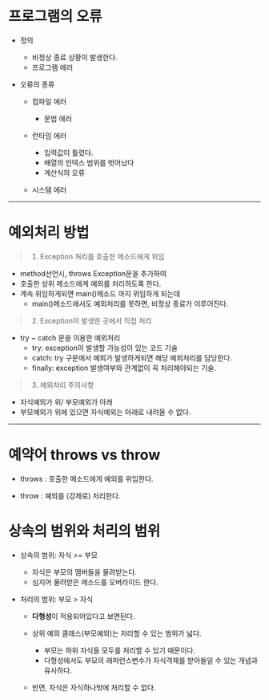 # 프로그램의 오류

- 정의
  - 비정상 종료 상황이 발생한다.
  - 프로그램 에러

- 오류의 종류
  - 컴파일 에러
    - 문법 에러

  - 런타임 에러
    - 입력값이 틀렸다.
    - 배열의 인덱스 범위를 벗어났다
    - 계산식의 오류

  - 시스템 에러

<HR>

# 예외처리 방법

> 1. Exception 처리를 호출한 메소드에게 위임
  - method선언시, throws Exception문을 추가하여
  - 호출한 상위 메소드에게 예외를 처리하도록 한다.
  - 계속 위임하게되면 main()메소드 까지 위임하게 되는데
    - main()메소드에서도 예외처리를 못하면, 비정상 종료가 이루어진다.

> 2. Exception이 발생한 곳에서 직접 처리
  - try ~ catch 문을 이용한 예외처리
    - try: exception이 발생할 가능성이 있는 코드 기술
    - catch: try 구문에서 예외가 발생하게되면 해당 예외처리를 담당한다.
    - finally: exception 발생여부와 관계없이 꼭 처리해야되는 기술.


> 3. 예외처리 주의사항
- 자식예외가 위/ 부모예외가 아래
- 부모예외가 위에 있으면 자식예외는 아래로 내려올 수 없다.


<hr>

# 예약어 throws vs throw
- throws
  : 호출한 메소드에게 예외를 위임한다.

- throw
  : 예외를 (강제로) 처리한다.


# 상속의 범위와 처리의 범위
  - 상속의 범위: 자식 >= 부모
    - 자식은 부모의 멤버들을 물려받는다.
    - 심지어 물려받은 메소드를 오버라이드 한다.

  - 처리의 범위: 부모 > 자식
    - <strong>다형성</strong>이 적용되어있다고 보면된다.
    - 상위 예외 클래스(부모예외)는 처리할 수 있는 범위가 넓다.
      - 부모는 하위 자식들 모두를 처리할 수 있기 때문이다.
      - 다형성에서도 부모의 래퍼런스변수가 자식객체를 받아들일 수 있는 개념과 유사하다.

    - 반면, 자식은 자식하나밖에 처리할 수 없다.
